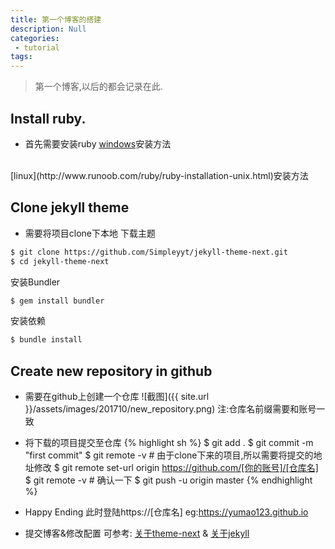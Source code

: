 ```yaml
---
title: 第一个博客的搭建
description: Null
categories:
 - tutorial
tags:
---
```


> 第一个博客,以后的都会记录在此.

## Install ruby.

- 首先需要安装ruby
[windows](http://www.runoob.com/ruby/ruby-installation-windows.html)安装方法
<br/>
[linux](http://www.runoob.com/ruby/ruby-installation-unix.html)安装方法

## Clone jekyll theme
- 需要将项目clone下本地
下载主题
```sh
$ git clone https://github.com/Simpleyyt/jekyll-theme-next.git
$ cd jekyll-theme-next
```
安装Bundler
```sh
$ gem install bundler
```
安装依赖
```sh
$ bundle install
```

## Create new repository in github

- 需要在github上创建一个仓库
![截图]({{ site.url }}/assets/images/201710/new_repository.png)
注:仓库名前缀需要和账号一致

- 将下载的项目提交至仓库
{% highlight sh %}
$ git add .
$ git commit -m "first commit"
$ git remote -v # 由于clone下来的项目,所以需要将提交的地址修改
$ git remote set-url origin https://github.com/[你的账号]/[仓库名]
$ git remote -v # 确认一下
$ git push -u origin master
{% endhighlight %}

- Happy Ending
此时登陆https://[仓库名] eg:https://yumao123.github.io

- 提交博客&修改配置
可参考: [关于theme-next](http://theme-next.simpleyyt.com/) & [关于jekyll](http://jekyllcn.com)

